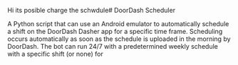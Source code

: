 Hi its posible charge the schwdule# DoorDash Scheduler

A Python script that can use an Android emulator to automatically schedule a shift on the DoorDash Dasher app for a specific time frame. Scheduling occurs automatically as soon as the schedule is uploaded in the morning by DoorDash. The bot can run 24/7 with a predetermined weekly schedule with a specific shift (or none) for
